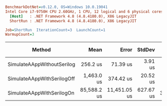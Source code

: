 ``` ini

BenchmarkDotNet=v0.12.0, OS=Windows 10.0.19041
Intel Core i7-9750H CPU 2.60GHz, 1 CPU, 12 logical and 6 physical cores
  [Host]   : .NET Framework 4.8 (4.8.4180.0), X86 LegacyJIT
  ShortRun : .NET Framework 4.8 (4.8.4180.0), X86 LegacyJIT

Job=ShortRun  IterationCount=3  LaunchCount=1  
WarmupCount=3  

```
|                     Method |        Mean |        Error |    StdDev |  Ratio | RatioSD |     Gen 0 |    Gen 1 | Gen 2 |   Allocated |
|--------------------------- |------------:|-------------:|----------:|-------:|--------:|----------:|---------:|------:|------------:|
| SimulateAAppWithoutSerilog |    256.2 us |     71.39 us |   3.91 us |   1.00 |    0.00 |   24.9023 |   3.9063 |     - |   128.29 KB |
| SimulateAAppWithSerilogOff |  1,463.0 us |    374.42 us |  20.52 us |   5.71 |    0.17 |  208.9844 |   1.9531 |     - |  1071.64 KB |
|  SimulateAAppWithSerilogOn | 85,588.2 us | 11,451.05 us | 627.67 us | 334.12 |    6.86 | 5500.0000 | 166.6667 |     - | 28336.65 KB |
